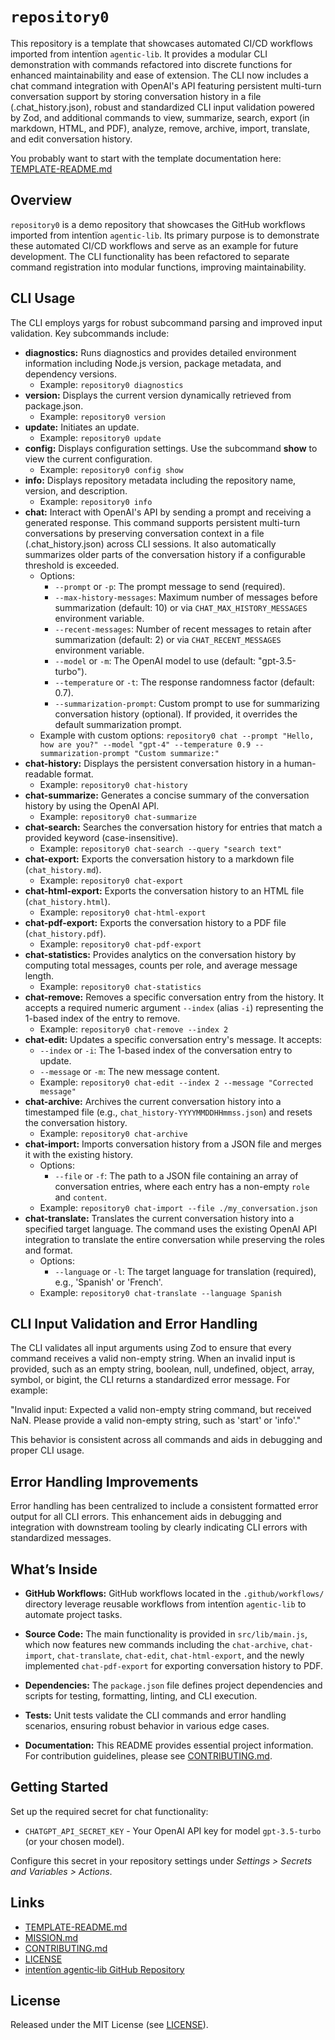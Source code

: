 # `repository0`

This repository is a template that showcases automated CI/CD workflows imported from intentïon `agentic‑lib`. It provides a modular CLI demonstration with commands refactored into discrete functions for enhanced maintainability and ease of extension. The CLI now includes a chat command integration with OpenAI's API featuring persistent multi-turn conversation support by storing conversation history in a file (.chat_history.json), robust and standardized CLI input validation powered by Zod, and additional commands to view, summarize, search, export (in markdown, HTML, and PDF), analyze, remove, archive, import, translate, and edit conversation history.

You probably want to start with the template documentation here: [TEMPLATE-README.md](https://github.com/xn-intenton-z2a/agentic-lib/blob/main/TEMPLATE-README.md)

## Overview

`repository0` is a demo repository that showcases the GitHub workflows imported from intentïon `agentic‑lib`. Its primary purpose is to demonstrate these automated CI/CD workflows and serve as an example for future development. The CLI functionality has been refactored to separate command registration into modular functions, improving maintainability.

## CLI Usage

The CLI employs yargs for robust subcommand parsing and improved input validation. Key subcommands include:

- **diagnostics:** Runs diagnostics and provides detailed environment information including Node.js version, package metadata, and dependency versions.
  - Example: `repository0 diagnostics`
- **version:** Displays the current version dynamically retrieved from package.json.
  - Example: `repository0 version`
- **update:** Initiates an update.
  - Example: `repository0 update`
- **config:** Displays configuration settings. Use the subcommand **show** to view the current configuration.
  - Example: `repository0 config show`
- **info:** Displays repository metadata including the repository name, version, and description.
  - Example: `repository0 info`
- **chat:** Interact with OpenAI's API by sending a prompt and receiving a generated response. This command supports persistent multi-turn conversations by preserving conversation context in a file (.chat_history.json) across CLI sessions. It also automatically summarizes older parts of the conversation history if a configurable threshold is exceeded.
  - Options:
    - `--prompt` or `-p`: The prompt message to send (required).
    - `--max-history-messages`: Maximum number of messages before summarization (default: 10) or via `CHAT_MAX_HISTORY_MESSAGES` environment variable.
    - `--recent-messages`: Number of recent messages to retain after summarization (default: 2) or via `CHAT_RECENT_MESSAGES` environment variable.
    - `--model` or `-m`: The OpenAI model to use (default: "gpt-3.5-turbo").
    - `--temperature` or `-t`: The response randomness factor (default: 0.7).
    - `--summarization-prompt`: Custom prompt to use for summarizing conversation history (optional). If provided, it overrides the default summarization prompt.
  - Example with custom options: `repository0 chat --prompt "Hello, how are you?" --model "gpt-4" --temperature 0.9 --summarization-prompt "Custom summarize:"`
- **chat-history:** Displays the persistent conversation history in a human-readable format.
  - Example: `repository0 chat-history`
- **chat-summarize:** Generates a concise summary of the conversation history by using the OpenAI API.
  - Example: `repository0 chat-summarize`
- **chat-search:** Searches the conversation history for entries that match a provided keyword (case-insensitive).
  - Example: `repository0 chat-search --query "search text"`
- **chat-export:** Exports the conversation history to a markdown file (`chat_history.md`).
  - Example: `repository0 chat-export`
- **chat-html-export:** Exports the conversation history to an HTML file (`chat_history.html`).
  - Example: `repository0 chat-html-export`
- **chat-pdf-export:** Exports the conversation history to a PDF file (`chat_history.pdf`).
  - Example: `repository0 chat-pdf-export`
- **chat-statistics:** Provides analytics on the conversation history by computing total messages, counts per role, and average message length.
  - Example: `repository0 chat-statistics`
- **chat-remove:** Removes a specific conversation entry from the history. It accepts a required numeric argument `--index` (alias `-i`) representing the 1-based index of the entry to remove.
  - Example: `repository0 chat-remove --index 2`
- **chat-edit:** Updates a specific conversation entry's message. It accepts:
    - `--index` or `-i`: The 1-based index of the conversation entry to update.
    - `--message` or `-m`: The new message content.
  - Example: `repository0 chat-edit --index 2 --message "Corrected message"`
- **chat-archive:** Archives the current conversation history into a timestamped file (e.g., `chat_history-YYYYMMDDHHmmss.json`) and resets the conversation history.
  - Example: `repository0 chat-archive`
- **chat-import:** Imports conversation history from a JSON file and merges it with the existing history.
  - Options:
    - `--file` or `-f`: The path to a JSON file containing an array of conversation entries, where each entry has a non-empty `role` and `content`.
  - Example: `repository0 chat-import --file ./my_conversation.json`
- **chat-translate:** Translates the current conversation history into a specified target language. The command uses the existing OpenAI API integration to translate the entire conversation while preserving the roles and format.
  - Options:
    - `--language` or `-l`: The target language for translation (required), e.g., 'Spanish' or 'French'.
  - Example: `repository0 chat-translate --language Spanish`

## CLI Input Validation and Error Handling

The CLI validates all input arguments using Zod to ensure that every command receives a valid non-empty string. When an invalid input is provided, such as an empty string, boolean, null, undefined, object, array, symbol, or bigint, the CLI returns a standardized error message. For example:

  "Invalid input: Expected a valid non-empty string command, but received NaN. Please provide a valid non-empty string, such as 'start' or 'info'."

This behavior is consistent across all commands and aids in debugging and proper CLI usage.

## Error Handling Improvements

Error handling has been centralized to include a consistent formatted error output for all CLI errors. This enhancement aids in debugging and integration with downstream tooling by clearly indicating CLI errors with standardized messages.

## What’s Inside

- **GitHub Workflows:**
    GitHub workflows located in the `.github/workflows/` directory leverage reusable workflows from intentïon `agentic‑lib` to automate project tasks.

- **Source Code:**
    The main functionality is provided in `src/lib/main.js`, which now features new commands including the `chat-archive`, `chat-import`, `chat-translate`, `chat-edit`, `chat-html-export`, and the newly implemented `chat-pdf-export` for exporting conversation history to PDF.

- **Dependencies:**
    The `package.json` file defines project dependencies and scripts for testing, formatting, linting, and CLI execution.

- **Tests:**
    Unit tests validate the CLI commands and error handling scenarios, ensuring robust behavior in various edge cases.

- **Documentation:**
    This README provides essential project information. For contribution guidelines, please see [CONTRIBUTING.md](./CONTRIBUTING.md).

## Getting Started

Set up the required secret for chat functionality:
- `CHATGPT_API_SECRET_KEY` - Your OpenAI API key for model `gpt-3.5-turbo` (or your chosen model).

Configure this secret in your repository settings under *Settings > Secrets and Variables > Actions*.

## Links

- [TEMPLATE-README.md](https://github.com/xn-intenton-z2a/agentic-lib/blob/main/TEMPLATE-README.md)
- [MISSION.md](./MISSION.md)
- [CONTRIBUTING.md](./CONTRIBUTING.md)
- [LICENSE](./LICENSE)
- [intentïon agentic‑lib GitHub Repository](https://github.com/xn-intenton-z2a/agentic-lib)

## License

Released under the MIT License (see [LICENSE](./LICENSE)).
